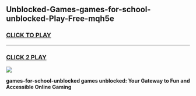 
## Unblocked-Games-games-for-school-unblocked-Play-Free-mqh5e
<h3>
<a href="https://premium76.site?title=games-for-school-unblocked&ref=22A">CLICK TO PLAY</a></h3>
<hr>

<h3>
<a href="https://premium76.site?title=games-for-school-unblocked&ref=22A">CLICK 2 PLAY</a>
  
</h3>

<a href="https://premium76.site?title=games-for-school-unblocked&ref=22A"><img src="https://clearcache.store/games.png"></a>


**games-for-school-unblocked games unblocked: Your Gateway to Fun and Accessible Online Gaming**
